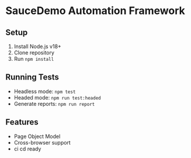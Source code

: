 # SauceDemo Automation Framework

## Setup
1. Install Node.js v18+
2. Clone repository
3. Run `npm install`

## Running Tests
- Headless mode: `npm test`
- Headed mode: `npm run test:headed`
- Generate reports: `npm run report`

## Features
- Page Object Model
- Cross-browser support
- ci cd  ready
